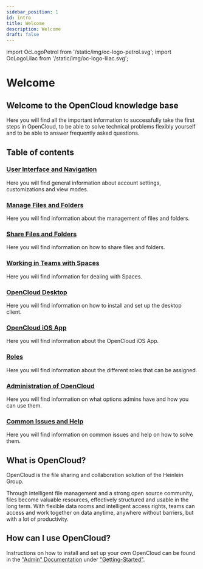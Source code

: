 ```yaml
---
sidebar_position: 1
id: intro
title: Welcome
description: Welcome
draft: false
---
```


<!-- markdownlint-disable MD041 -->

import OcLogoPetrol from '/static/img/oc-logo-petrol.svg';
import OcLogoLilac from '/static/img/oc-logo-lilac.svg';

<!-- markdownlint-enable MD041 -->

# Welcome

<OcLogoPetrol width="250" height="55" className="light-mode-image"/>
<OcLogoLilac width="250" height="55" className="dark-mode-image"/>

## Welcome to the OpenCloud knowledge base

Here you will find all the important information to successfully take the first steps in OpenCloud, to be able to solve
technical problems flexibly yourself and to be able to answer frequently asked questions.

## Table of contents

### [User Interface and Navigation](./general)

Here you will find general information about account settings, customizations and view modes.

### [Manage Files and Folders](./files-and-folders)

Here you will find information about the management of files and folders.

### [Share Files and Folders](./sharing)

Here you will find information on how to share files and folders.

### [Working in Teams with Spaces](./spaces)

Here you will find information for dealing with Spaces.

### [OpenCloud Desktop](./desktop-client)

Here you will find information on how to install and set up the desktop client.

### [OpenCloud iOS App](./ios-app)

Here you will find information about the OpenCloud iOS App.

### [Roles](./roles)

Here you will find information about the different roles that can be assigned.

### [Administration of OpenCloud](./admin)

Here you will find information on what options admins have and how you can use them.

### [Common Issues and Help](./common-issues.md)

Here you will find information on common issues and help on how to solve them.

## What is OpenCloud?

OpenCloud is the file sharing and collaboration solution of the Heinlein Group.

Through intelligent file management and a strong open source community, files become valuable resources, effectively
structured and usable in the long term. With flexible data rooms and intelligent access rights, teams can access and
work together on data anytime, anywhere without barriers, but with a lot of productivity.

## How can I use OpenCloud?

Instructions on how to install and set up your own OpenCloud can be found in the ["Admin" Documentation](../admin/welcome/index.md) under ["Getting-Started"](../admin/getting-started).
